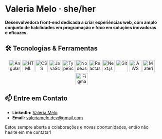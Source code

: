 # Valeria Melo · she/her

**Desenvolvedora front-end dedicada a criar experiências web, com amplo conjunto de habilidades em programação e foco em soluções inovadoras e eficazes.**

## 🛠️ Tecnologias & Ferramentas

<p align="center">
  <img src="https://img.icons8.com/?size=100&id=71257&format=png&color=000000" alt="Angular" width="40" height="40"/>
  <img src="https://img.icons8.com/?size=100&id=20909&format=png&color=000000" alt="HTML" width="40" height="40"/>
  <img src="https://img.icons8.com/?size=100&id=21278&format=png&color=000000" alt="CSS" width="40" height="40"/>
  <img src="https://img.icons8.com/?size=100&id=108784&format=png&color=000000" alt="JavaScript ES6" width="40" height="40"/>
  <img src="https://img.icons8.com/?size=100&id=uJM6fQYqDaZK&format=png&color=000000" alt="TypeScript" width="40" height="40"/>
  <img src="https://img.icons8.com/?size=100&id=54087&format=png&color=000000" alt="NodeJs" width="40" height="40"/>
  <img src="https://img.icons8.com/?size=100&id=123603&format=png&color=000000" alt="ReactJs" width="40" height="40"/>
  <img src="https://img.icons8.com/?size=100&id=yUdJlcKanVbh&format=png&color=000000" alt="Next.js" width="40" height="40"/>
  <img src="https://img.icons8.com/?size=100&id=20906&format=png&color=000000" alt="Git" width="40" height="40"/>
  <img src="https://img.icons8.com/?size=100&id=33039&format=png&color=000000" alt="AWS" width="40" height="40"/>
  <img src="https://img.icons8.com/?size=100&id=gFw7X5Tbl3ss&format=png&color=000000" alt="Material UI" width="40" height="40"/>
  <img src="https://img.icons8.com/?size=100&id=zfHRZ6i1Wg0U&format=png&color=000000" alt="Figma" width="40" height="40"/>
</p>

## 📫 Entre em Contato

- **LinkedIn:** [Valeria Melo](https://www.linkedin.com/in/valeriamelotech/)
- **Email:** [valeriamelo.dev@gmail.com](mailto:valeriamelo.dev@gmail.com)

Estou sempre aberta a colaborações e novas oportunidades, então não hesite em me contatar!
